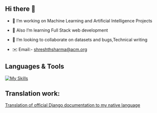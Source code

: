 ## Hi there 👋


<!--**shreshth3142857/shreshth3142857** is a ✨ _special_ ✨ repository because its `README.md` (this file) appears on your GitHub profile.-->

- 🔭 I’m working on Machine Learning and Artificial Intelligence Projects                

- 🌱 Also I’m learning Full Stack web development                                                                  
  
- 🤝 I’m looking to collaborate on datasets and bugs,Technical writing
           
                           
- ✉️ Email:- shreshthsharma@acm.org

 ## Languages & Tools

[![My Skills](https://skillicons.dev/icons?i=js,html,css,bootstrap,figma,python,flask,c,cpp,linux,mysql,vscode,wordpress&perline=8)](https://skillicons.dev)

## Translation work:
[Translation of official Django documentation to my native language](https://app.transifex.com/user/profile/shreshth65968/)


 



 

 



  


